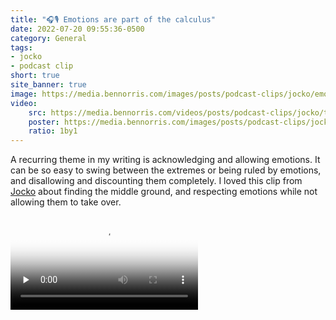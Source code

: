 ```yaml
---
title: "🎧🎙️ Emotions are part of the calculus"
date: 2022-07-20 09:55:36-0500
category: General
tags:
- jocko
- podcast clip
short: true
site_banner: true
image: https://media.bennorris.com/images/posts/podcast-clips/jocko/emotions-are-part-of-the-calculus.jpg
video:
    src: https://media.bennorris.com/videos/posts/podcast-clips/jocko/take-emotion-into-the-calculus.mov
    poster: https://media.bennorris.com/images/posts/podcast-clips/jocko/emotions-are-part-of-the-calculus.jpg
    ratio: 1by1
---
```


A recurring theme in my writing is acknowledging and allowing emotions. It can be so easy to swing between the extremes or being ruled by emotions, and disallowing and discounting them completely. I loved this clip from [Jocko](/tags/jocko/) about finding the middle ground, and respecting emotions while not allowing them to take over.

<div class="embed-responsive embed-responsive-1by1 image-medium">
    <video class="embed-responsive-item" controls="controls" playsinline="playsinline" src="https://media.bennorris.com/videos/posts/podcast-clips/jocko/take-emotion-into-the-calculus.mov" poster="https://media.bennorris.com/images/posts/podcast-clips/jocko/emotions-are-part-of-the-calculus.jpg" preload="none"></video>
</div>

